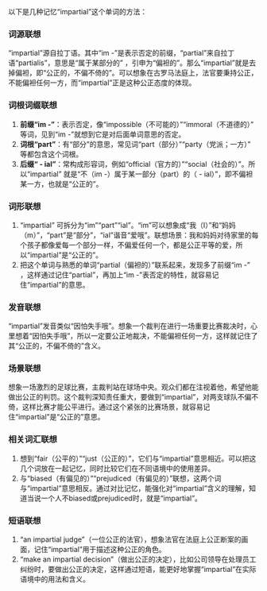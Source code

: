 以下是几种记忆“impartial”这个单词的方法：

### 词源联想
“impartial”源自拉丁语。其中“im -”是表示否定的前缀，“partial”来自拉丁语“partialis”，意思是“属于某部分的” ，引申为“偏袒的”。那么“impartial”就是去掉偏袒，即“公正的，不偏不倚的”。可以想象在古罗马法庭上，法官要秉持公正，不能偏袒任何一方，而“impartial”正是这种公正态度的体现。

### 词根词缀联想
1. **前缀“im -”**：表示否定，像“impossible（不可能的）”“immoral（不道德的）” 等词，见到“im -”就想到它是对后面单词意思的否定。
2. **词根“part”**：有“部分”的意思，常见词“part（部分）”“party（党派；一方）” 等都包含这个词根。
3. **后缀“ - ial”**：常构成形容词，例如“official（官方的）”“social（社会的）”。所以“impartial” 就是“不（im -）属于某一部分（part）的（ - ial）”，即不偏袒某一方，也就是“公正的”。

### 词形联想
1. “impartial” 可拆分为“im”“part”“ial”。“im”可以想象成“我（I）”和“妈妈（m）”，“part”是“部分”，“ial”谐音“爱哦”。联想场景：我和妈妈对待家里的每个孩子都像爱每一个部分一样，不偏爱任何一个，都是公正平等的爱，所以“impartial”是“公正的”。
2. 把这个单词与熟悉的单词“partial（偏袒的）”联系起来，发现多了前缀“im -” ，这样通过记住“partial”，再加上“im -”表否定的特性，就容易记住“impartial”的意思。

### 发音联想
“impartial”发音类似“因怕失手哦”。想象一个裁判在进行一场重要比赛裁决时，心里想着“因怕失手哦”，所以一定要公正地裁决，不能偏袒任何一方，这样就记住了其“公正的，不偏不倚的”含义。

### 场景联想
想象一场激烈的足球比赛，主裁判站在球场中央。观众们都在注视着他，希望他能做出公正的判罚。这个裁判深知责任重大，要做到“impartial”，对两支球队不偏不倚，这样比赛才能公平进行。通过这个紧张的比赛场景，就容易记住“impartial”是“公正的”意思。

### 相关词汇联想
1. 想到“fair（公平的）”“just（公正的）”，它们与“impartial”意思相近。可以把这几个词放在一起记忆，同时比较它们在不同语境中的使用差异。
2. 与“biased（有偏见的）”“prejudiced（有偏见的）”联想，这两个词与“impartial”意思相反。通过对比记忆，能强化对“impartial”含义的理解，知道当说一个人不biased或prejudiced时，就是“impartial”。

### 短语联想
1. “an impartial judge”（一位公正的法官），想象法官在法庭上公正断案的画面，记住“impartial”用于描述这种公正的角色。
2. “make an impartial decision”（做出公正的决定），比如公司领导在处理员工纠纷时，要做出公正的决定，这样通过短语，能更好地掌握“impartial”在实际语境中的用法和含义。 